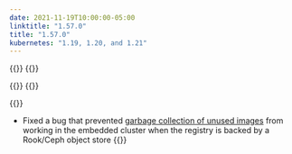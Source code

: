 ```yaml
---
date: 2021-11-19T10:00:00-05:00
linktitle: "1.57.0"
title: "1.57.0"
kubernetes: "1.19, 1.20, and 1.21"
---
```


{{<features>}}
{{</features>}}

{{<changes>}}
{{</changes>}}

{{<fixes>}}
* Fixed a bug that prevented [garbage collection of unused images](/kots-cli/admin-console/garbage-collect-images/) from working in the embedded cluster when the registry is backed by a Rook/Ceph object store 
{{</fixes>}}
